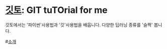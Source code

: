 # [깃토](https://ansiu311.github.io/gitto/): GIT tuTOrial for me
깃토에서는 '파이썬'사용법과 '깃'사용법을 배웁니다.
다양한 딥러닝 종류를 '슬쩍' 봅니다.


#[소개](Introduction.md)
